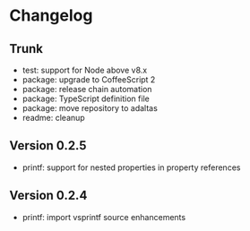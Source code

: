 
# Changelog

## Trunk

* test: support for Node above v8.x
* package: upgrade to CoffeeScript 2
* package: release chain automation
* package: TypeScript definition file
* package: move repository to adaltas
* readme: cleanup

## Version 0.2.5

* printf: support for nested properties in property references

## Version 0.2.4

* printf: import vsprintf source enhancements
